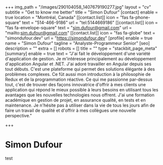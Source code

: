 +++
img_path = "/images/290104058_1407679190277.jpg"
layout = "cv"
subtitle = "Get to know me better"
title = "Simon Dufour"
[contact]
enable = true
location = "Montréal, Canada"
[[contact.list]]
icon = "fas fa-phone-square"
text = "514-466-9186"
url = "tel:5144669186"
[[contact.list]]
icon = "fas fa-envelope-square"
text = "sim.dufour@gmail.com"
url = "mailto:sim.dufour@gmail.com"
[[contact.list]]
icon = "fas fa-globe"
text = "simondufour.dev"
url = "https://simondufour.dev"
[profile]
enable = true
name = "Simon Dufour"
tagline = "Analyste-Programmeur Senior"
[seo]
description = ""
extra = []
robots = []
title = ""
type = "stackbit_page_meta"
[summary]
enable = true
text = "J'ai fait le développement d'une variété d'application de gestion. Je m'intéresse principalement au développement d'application Angular et .NET. J'ai adoré travailler en Angular depuis ses tout débuts. C'est une plateforme qui permet des solutions élégante à des problèmes complexes. Ce fût aussi mon introduction à la philosophie de Redux et de la programmation réactive. Ce qui me passionne par-dessus tout, c'est de trouver des façons innovatrice d'offrir à mes clients une application qui répond le mieux possible à leurs besoins en utilisant tous les avantages que les nouvelles technologies nous offrent. J'ai une formation académique en gestion de projet, en assurance qualité, en tests et en maintenance. Je n'hésite pas à utiliser dans la vie de tous les jours afin de faire un travail de qualité et d'offrir à mes collègues une nouvelle perspective."

+++
# Simon Dufour

test
